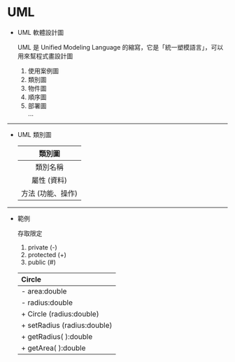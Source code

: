 # UML

+ UML 軟體設計圖

    UML 是 Unified Modeling Language 的縮寫，它是「統一塑模語言」，可以用來幫程式畫設計圖

    1. 使用案例圖
    2. 類別圖
    3. 物件圖
    4. 順序圖
    5. 部署圖\
    ...

***

+ UML 類別圖

    |類別圖|
    |:---:|
    |類別名稱|
    |屬性 (資料)|
    |方法 (功能、操作)|

***

+ 範例

    存取限定
    1. private (-)
    2. protected (+)
    3. public (#)

    |Circle|
    |:---|
    |- area:double|
    |- radius:double|
    |+ Circle (radius:double)|
    |+ setRadius (radius:double)|
    |+ getRadius( ):double |
    |+ getArea( ):double |


